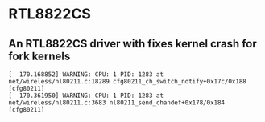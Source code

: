 # RTL8822CS
## An RTL8822CS driver with fixes kernel crash for fork kernels
    [  170.168852] WARNING: CPU: 1 PID: 1283 at net/wireless/nl80211.c:18289 cfg80211_ch_switch_notify+0x17c/0x188 [cfg80211]
    [  170.361950] WARNING: CPU: 1 PID: 1283 at net/wireless/nl80211.c:3683 nl80211_send_chandef+0x178/0x184 [cfg80211]

